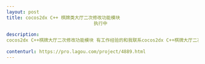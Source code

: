 ```yaml
---                
layout: post       
title: cocos2dx C++ 棋牌类大厅二次修改功能模块
                                执行中
           
description: 
cocos2dx C++棋牌大厅二次修改功能模块 有工作经验的和我联系cocos2dx C++棋牌大厅二次修改功能模块 有工作经验的和我联系
     
contenturl: https://pro.lagou.com/project/4889.html      
---                 
```

